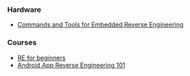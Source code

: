 ### Hardware

- [Commands and Tools for Embedded Reverse Engineering](https://www.pentestpartners.com/security-blog/commands-and-tools-for-embedded-reverse-engineering)

### Courses

- [RE for beginners](https://www.begin.re/the-workshop)
- [Android App Reverse Engineering 101](https://maddiestone.github.io/AndroidAppRE)
